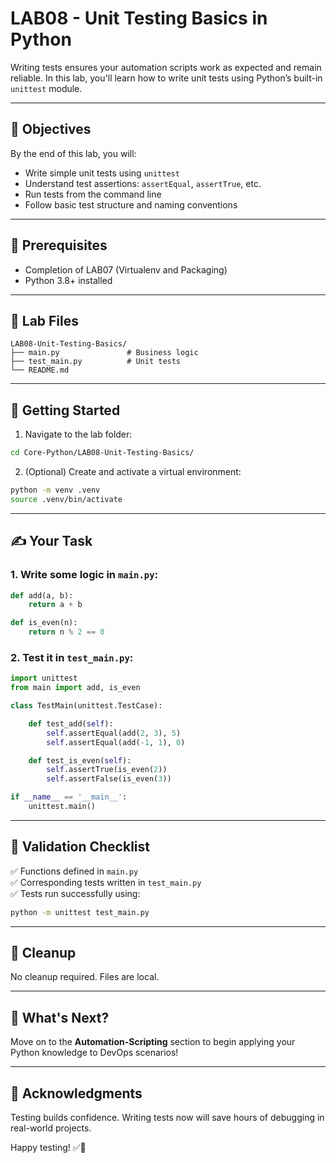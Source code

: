 # LAB08 - Unit Testing Basics in Python

Writing tests ensures your automation scripts work as expected and remain reliable. In this lab, you'll learn how to write unit tests using Python’s built-in `unittest` module.

---

## 🎯 Objectives

By the end of this lab, you will:
- Write simple unit tests using `unittest`
- Understand test assertions: `assertEqual`, `assertTrue`, etc.
- Run tests from the command line
- Follow basic test structure and naming conventions

---

## 🧰 Prerequisites

- Completion of LAB07 (Virtualenv and Packaging)
- Python 3.8+ installed

---

## 📁 Lab Files

```
LAB08-Unit-Testing-Basics/
├── main.py               # Business logic
├── test_main.py          # Unit tests
└── README.md
```

---

## 🚀 Getting Started

1. Navigate to the lab folder:
```bash
cd Core-Python/LAB08-Unit-Testing-Basics/
```

2. (Optional) Create and activate a virtual environment:
```bash
python -m venv .venv
source .venv/bin/activate
```

---

## ✍️ Your Task

### 1. Write some logic in `main.py`:
```python
def add(a, b):
    return a + b

def is_even(n):
    return n % 2 == 0
```

### 2. Test it in `test_main.py`:
```python
import unittest
from main import add, is_even

class TestMain(unittest.TestCase):

    def test_add(self):
        self.assertEqual(add(2, 3), 5)
        self.assertEqual(add(-1, 1), 0)

    def test_is_even(self):
        self.assertTrue(is_even(2))
        self.assertFalse(is_even(3))

if __name__ == '__main__':
    unittest.main()
```

---

## 🧪 Validation Checklist

✅ Functions defined in `main.py`  
✅ Corresponding tests written in `test_main.py`  
✅ Tests run successfully using:
```bash
python -m unittest test_main.py
```

---

## 🧹 Cleanup
No cleanup required. Files are local.

---

## 💬 What's Next?
Move on to the **Automation-Scripting** section to begin applying your Python knowledge to DevOps scenarios!

---

## 🙏 Acknowledgments
Testing builds confidence. Writing tests now will save hours of debugging in real-world projects.

Happy testing! ✅🐍

